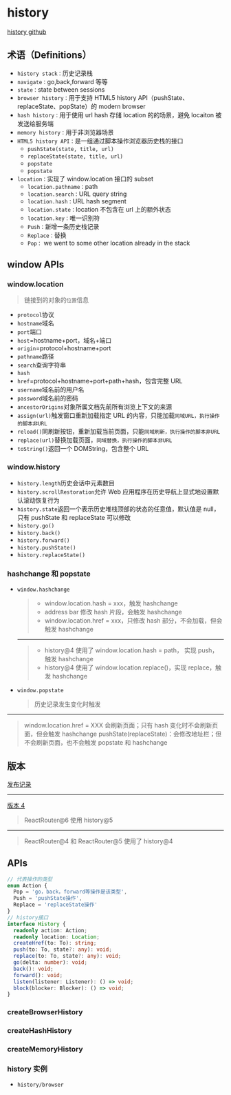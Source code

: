 # history

[history github](https://github.com/remix-run/history)

## 术语（Definitions）

- `history stack：`历史记录栈
- `navigate：`go,back,forward 等等
- `state：`state between sessions
- `browser history：`用于支持 HTML5 history API（pushState、replaceState、popState）的 modern browser
- `hash history：`用于使用 url hash 存储 location 的的场景，避免 locaiton 被发送给服务端
- `memory history：`用于非浏览器场景
- `HTML5 history API：`是一组通过脚本操作浏览器历史栈的接口
  - `pushState(state, title, url)`
  - `replaceState(state, title, url)`
  - `popstate`
  - `popstate`
- `location：`实现了 window.location 接口的 subset
  - `location.pathname：`path
  - `location.search：`URL query string
  - `location.hash：`URL hash segment
  - `location.state：`location 不包含在 url 上的额外状态
  - `location.key：`唯一识别符
  - `Push：`新增一条历史栈记录
  - `Replace：`替换
  - `Pop：` we went to some other location already in the stack

## window APIs

### window.location

> 链接到的对象的`位置`信息

- `protocol`协议
- `hostname`域名
- `port`端口
- `host`=hostname+port，域名+端口
- `origin`=protocol+hostname+port
- `pathname`路径
- `search`查询字符串
- `hash`
- `href`=protocol+hostname+port+path+hash，包含完整 URL
- `username`域名前的用户名
- `password`域名前的密码
- `ancestorOrigins`对象所属文档先前所有浏览上下文的来源
- `assign(url)`触发窗口重新加载指定 URL 的内容，只能加载`同域URL，执行操作的脚本非URL`
- `reload()`同刷新按钮，重新加载当前页面，只能`同域刷新，执行操作的脚本非URL`
- `replace(url)`替换加载页面，`同域替换，执行操作的脚本非URL`
- `toString()`返回一个 DOMString，包含整个 URL

### window.history

- `history.length`历史会话中元素数目
- `history.scrollRestoration`允许 Web 应用程序在历史导航上显式地设置默认滚动恢复行为
- `history.state`返回一个表示历史堆栈顶部的状态的任意值，默认值是 null，只有 pushState 和 replaceState 可以修改
- `history.go()`
- `history.back()`
- `history.forward()`
- `history.pushState()`
- `history.replaceState()`

### hashchange 和 popstate

- `window.hashchange`
  > - window.location.hash = xxx，触发 hashchange
  > - address bar 修改 hash 片段，会触发 hashchange
  > - window.location.href = xxx，只修改 hash 部分，不会加载，但会触发 hashchange
  ***
  > - history@4 使用了 window.location.hash = path， 实现 push，触发 hashchange
  > - history@4 使用了 window.location.replace()，实现 replace，触发 hashchange
- `window.popstate`
  > 历史记录发生变化时触发

---

> window.location.href = XXX 会刷新页面；只有 hash 变化时不会刷新页面，但会触发 hashchange
> pushState(replaceState)：会修改地址栏；但不会刷新页面，也不会触发 popstate 和 hashchange

## 版本

[发布记录](https://github.com/remix-run/history/releases/tag/v5.0.0)

---

[版本 4](https://github.com/remix-run/history/blob/845d690c5576c7f55ecbe14babe0092e8e5bc2bb/CHANGES.md)

> ReactRouter@6 使用 history@5

---

> ReactRouter@4 和 ReactRouter@5 使用了 history@4

## APIs

```typescript
// 代表操作的类型
enum Action {
  Pop = 'go，back，forward等操作是该类型',
  Push = 'pushState操作',
  Replace = 'replaceState操作'
}
// history接口
interface History {
  readonly action: Action;
  readonly location: Location;
  createHref(to: To): string;
  push(to: To, state?: any): void;
  replace(to: To, state?: any): void;
  go(delta: number): void;
  back(): void;
  forward(): void;
  listen(listener: Listener): () => void;
  block(blocker: Blocker): () => void;
}
```

### createBrowserHistory

### createHashHistory

### createMemoryHistory

### history 实例

- `history/browser`
